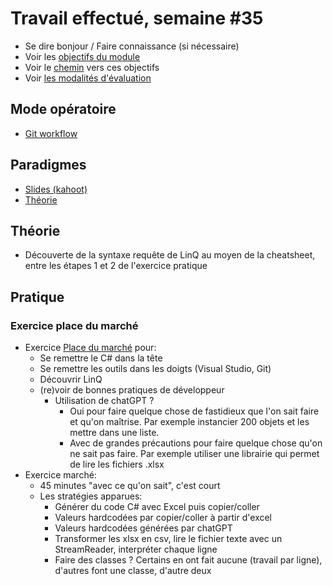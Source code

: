# Travail effectué, semaine #35

- Se dire bonjour / Faire connaissance (si nécessaire)
- Voir les [objectifs du module](https://www.modulbaukasten.ch/module/323/1/fr-FR?title=Programmer-de-mani%C3%A8re-fonctionnelle)
- Voir le [chemin](https://roadmap.sh/r/embed?id=66b88565b64402e0526d8ebc) vers ces objectifs
- Voir [les modalités d'évaluation](../evaluation/DEP.md)

## Mode opératoire
- [Git workflow](../USEME.md)

## Paradigmes
- [Slides (kahoot)](https://create.kahoot.it/share/ict-323-paradigme/ed5b81f2-c5be-4aa4-9e50-acdbbe368c86)
- [Théorie](../supports/source/01-paradigmes.md)

## Théorie

- Découverte de la syntaxe requête de LinQ au moyen de la cheatsheet, entre les étapes 1 et 2 de l'exercice pratique
  
## Pratique


### Exercice place du marché
- Exercice [Place du marché](../exos/marché/enoncé.md) pour:
  - Se remettre le C# dans la tête
  - Se remettre les outils dans les doigts (Visual Studio, Git)
  - Découvrir LinQ
  - (re)voir de bonnes pratiques de développeur
    - Utilisation de chatGPT ?
      - Oui pour faire quelque chose de fastidieux que l'on sait faire et qu'on maîtrise. Par exemple instancier 200 objets et les mettre dans une liste.
      - Avec de grandes précautions pour faire quelque chose qu'on ne sait pas faire. Par exemple utiliser une librairie qui permet de lire les fichiers .xlsx
- Exercice marché:
  - 45 minutes "avec ce qu'on sait", c'est court
  - Les stratégies apparues:
    - Générer du code C# avec Excel puis copier/coller
    - Valeurs hardcodées par copier/coller à partir d'excel
    - Valeurs hardcodées générées par chatGPT
    - Transformer les xlsx en csv, lire le fichier texte avec un StreamReader, interpréter chaque ligne
    - Faire des classes ? Certains en ont fait aucune (travail par ligne), d'autres font une classe, d'autre deux
